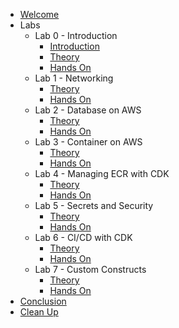 - [Welcome](/0_welcome)
- Labs
  - Lab 0 - Introduction
    - [Introduction](/labs/introduction)
    - [Theory](/labs/lab_0/0_theory)
    - [Hands On](/labs/lab_0/1_hands_on)
  - Lab 1 - Networking
    - [Theory](/labs/lab_1/0_theory)
    - [Hands On](/labs/lab_1/1_hands_on)
  - Lab 2 - Database on AWS
    - [Theory](/labs/lab_3/0_theory)
    - [Hands On](/labs/lab_3/1_hands_on)
  - Lab 3 - Container on AWS
    - [Theory](/labs/lab_4/0_theory)
    - [Hands On](/labs/lab_4/1_hands_on)
  - Lab 4 - Managing ECR with CDK
    - [Theory](/labs/lab_11/0_theory)
    - [Hands On](/labs/lab_11/1_hands_on)
  - Lab 5 - Secrets and Security
    - [Theory](/labs/lab_5/0_theory)
    - [Hands On](/labs/lab_5/1_hands_on)
  - Lab 6 - CI/CD with CDK
    - [Theory](/labs/lab_10/0_theory)
    - [Hands On](/labs/lab_10/1_hands_on)
  - Lab 7 - Custom Constructs
    - [Theory](/labs/lab_9/0_theory)
    - [Hands On](/labs/lab_9/1_hands_on)
- [Conclusion](/2_conclusion)
- [Clean Up](/3_cleanup)
